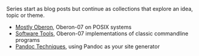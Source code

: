 
Series start as blog posts but continue as collections
that explore an idea, topic or theme.

+ [Mostly Oberon](/series/mostly-oberon.html), Oberon-07 on POSIX systems
+ [Software Tools](/series/software-tools.html), Oberon-07 implementations of classic commandline programs
+ [Pandoc Techniques](/series/pandoc-techniques.html), using Pandoc as your site generator 

